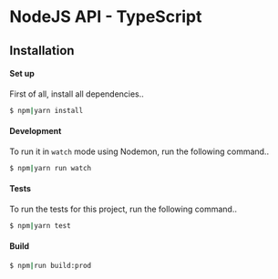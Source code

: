 # NodeJS API - TypeScript

## Installation
#### Set up
First of all, install all dependencies..
```bash
$ npm|yarn install
```
#### Development
To run it in `watch` mode using Nodemon, run the following command..
```bash
$ npm|yarn run watch
```
#### Tests
To run the tests for this project, run the following command..
```bash
$ npm|yarn test
```
#### Build
```bash
$ npm|run build:prod
```